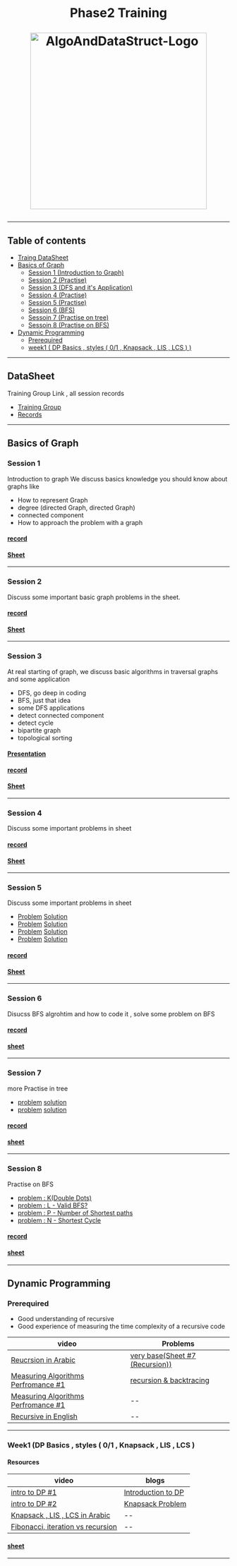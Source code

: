 <h1 align="center">
Phase2 Training
<p>
 <img src="https://user-images.githubusercontent.com/36534847/110256307-e6347c80-7f76-11eb-9635-df55b02d540a.png" alt="AlgoAndDataStruct-Logo" width="400" align = "center">
</p>
</h1>

***
## Table of contents
- [Traing DataSheet](https://github.com/Abdelrhmansersawy/Competitive_Programming/blob/main/MenofiaCPC/Phase2%20Training/README.md#datasheet)
- [Basics of Graph](https://github.com/Abdelrhmansersawy/Competitive_Programming/blob/main/MenofiaCPC/Phase2%20Training/README.md#basics-of-graph)
   - [Session 1 (Introduction to Graph)](https://github.com/Abdelrhmansersawy/Competitive_Programming/blob/main/MenofiaCPC/Phase2%20Training/README.md#session-1)
   - [Session 2 (Practise)](https://github.com/Abdelrhmansersawy/Competitive_Programming/blob/main/MenofiaCPC/Phase2%20Training/README.md#session-2)
   - [Session 3 (DFS and it's Application)](https://github.com/Abdelrhmansersawy/Competitive_Programming/blob/main/MenofiaCPC/Phase2%20Training/README.md#session-3)
   - [Session 4 (Practise)](https://github.com/Abdelrhmansersawy/Competitive_Programming/blob/main/MenofiaCPC/Phase2%20Training/README.md#session-4)
   - [Session 5 (Practise)](https://github.com/Abdelrhmansersawy/Competitive_Programming/blob/main/MenofiaCPC/Phase2%20Training/README.md#session-5)
   - [Session 6 (BFS)](https://github.com/Abdelrhmansersawy/Competitive_Programming/blob/main/MenofiaCPC/Phase2%20Training/README.md#session-6)
   - [Sessoin 7 (Practise on tree)](https://github.com/Abdelrhmansersawy/Competitive_Programming/blob/main/MenofiaCPC/Phase2%20Training/README.md#session-7)
   - [Sessoin 8 (Practise on BFS)](https://github.com/Abdelrhmansersawy/Competitive_Programming/blob/main/MenofiaCPC/Phase2%20Training/README.md#session-8)
- [Dynamic Programming](https://github.com/Abdelrhmansersawy/Competitive_Programming/blob/main/MenofiaCPC/Phase2%20Training/README.md#dynamic-programming)
   - [Prerequired](https://github.com/Abdelrhmansersawy/Competitive_Programming/tree/main/MenofiaCPC/Phase2%20Training#prerequired) 
   - [week1 ( DP Basics , styles ( 0/1 , Knapsack , LIS , LCS ) )](https://github.com/Abdelrhmansersawy/Competitive_Programming/blob/main/MenofiaCPC/Phase2%20Training/README.md#week1-dp-basics--styles--01--knapsack--lis--lcs-)
***
## DataSheet
Training Group Link , all session records
- [Training Group](https://vjudge.net/group/phase-2)
- [Records](https://drive.google.com/drive/folders/1k6XrFa9HEShwP5vA8CoZfV-WNJJX7viE)
***
## Basics of Graph
### Session 1
Introduction to graph We discuss basics knowledge you should know about graphs like
- How to represent Graph
- degree (directed Graph, directed Graph)
- connected component
- How to approach the problem with a graph
#### [record](https://drive.google.com/file/d/1GRwTBxJaFLe6sAAUqzihl81jhw4wtDex/view?usp=sharing)
#### [Sheet](https://vjudge.net/contest/550199)

***
### Session 2
Discuss some important basic graph problems in the sheet.
#### [record](https://drive.google.com/file/d/10wmLp0ebMyJNXNqZ5AQJOgPJYJyG3fmh/view?usp=sharing)
#### [Sheet](https://vjudge.net/contest/550199)
***
### Session 3
At real starting of graph, we discuss basic algorithms in traversal graphs and some application
- DFS, go deep in coding
- BFS, just that idea
- some DFS applications
 - detect connected component
 - detect cycle
 - bipartite graph
 - topological sorting
#### [Presentation](https://github.com/Abdelrhmansersawy/Competitive_Programming/tree/main/MenofiaCPC/Phase2%20Training/introduction%20in%20DFS)
#### [record](https://drive.google.com/file/d/1Y77wY0fa96td2NS6BeEoZcOy4HX2s3en/view?usp=sharing)
#### [Sheet](https://vjudge.net/contest/553632)

***
### Session 4
Discuss some important problems in sheet
#### [record](https://drive.google.com/file/d/19ZDjs4hD1NtNYRPuq7pYUJqDal7s4M3P/view?usp=sharing)
#### [Sheet](https://vjudge.net/contest/553632)
***
### Session 5
Discuss some important problems in sheet
- [Problem](https://codeforces.com/problemset/problem/1294/F)  [Solution](https://ideone.com/Aw1wgD)
- [Problem](https://codeforces.com/problemset/problem/1760/G)  [Solution](https://ideone.com/0L9wVj)
- [Problem](https://codeforces.com/problemset/problem/219/D) [Solution](https://ideone.com/vchyg8)
- [Problem](https://codeforces.com/problemset/problem/1702/G1) [Solution](https://ideone.com/npt1hj)
#### [record](https://drive.google.com/file/d/1jVZsIDkMDwLlq_x-yb4nI9-Y2Fcy9V4F/view?usp=share_link)
#### [Sheet](https://vjudge.net/contest/553632)
***
### Session 6
Disucss BFS algrohtim and how to code it , solve some problem on BFS
#### [record](https://drive.google.com/file/d/1b90IA_mtFjbAeKaTP4aaUDMi8xeD1NdZ/view)
#### [sheet](https://vjudge.net/contest/556806)
***
### Session 7
more Practise in tree
- [problem](https://codeforces.com/contest/1003/problem/E) [solution](https://codeforces.com/contest/1003/submission/205158971)
- [problem](https://atcoder.jp/contests/abc148/tasks/abc148_f) [solution](https://atcoder.jp/contests/abc148/submissions/41258316)
#### [record](https://drive.google.com/file/d/1tT97EC-6TgW1u3rBIlBt-qiSLcU5shM4/view)
#### [sheet](https://vjudge.net/contest/556252)
***
### Session 8
Practise on BFS
- [problem : K(Double Dots)](https://ideone.com/J3oqCk)
- [problem : L - Valid BFS?](https://ideone.com/J3oqCk)
- [problem : P - Number of Shortest paths](https://ideone.com/4hiLZd)
- [problem : N - Shortest Cycle](https://ideone.com/a3a5dW)
#### [record](https://drive.google.com/file/d/1jtkIM3Lo6rjhVv1j_DNzkYAt7BZ7RYZz/view)
#### [sheet](https://vjudge.net/contest/556252)
***
## Dynamic Programming
### Prerequired
- Good understanding of recursive
- Good experience of measuring the time complexity of a recursive code

|video|Problems|
|---|---|
|[Reucrsion in Arabic](https://www.youtube.com/watch?v=hyk46UmJPS4&t=1984s&ab_channel=ArabicCompetitiveProgramming)|[very base(Sheet #7 (Recursion))](https://codeforces.com/group/MWSDmqGsZm/contests)|
|[Measuring Algorithms Perfromance #1](https://www.youtube.com/watch?v=EQzmtn4PzYQ&ab_channel=ArabicCompetitiveProgramming)|[recursion & backtracing](https://codeforces.com/group/gA8A93jony/contests)|
|[Measuring Algorithms Perfromance #1](https://www.youtube.com/watch?v=ZNYQrKpR42g&ab_channel=ArabicCompetitiveProgramming)|--|
|[Recursive in English](https://www.youtube.com/watch?v=yVdKa8dnKiE&list=PLgUwDviBIf0rGlzIn_7rsaR2FQ5e6ZOL9&ab_channel=takeUforward)|--|
***
### Week1 (DP Basics , styles ( 0/1 , Knapsack , LIS , LCS )
#### Resources
|video|blogs|
|-----|-----|
| [intro to DP #1](https://www.youtube.com/watch?v=gFdP6X4CyKU&list=PLPt2dINI2MIattDutu7IOAMlUuLeN8k2p&index=1&ab_channel=ArabicCompetitiveProgramming)|[Introduction to DP](https://usaco.guide/gold/intro-dp?lang=cpp)|
|[intro to DP #2](https://www.youtube.com/watch?v=1j3srLj-C5Q&list=PLPt2dINI2MIattDutu7IOAMlUuLeN8k2p&index=2&ab_channel=ArabicCompetitiveProgramming)|[Knapsack Problem](https://usaco.guide/gold/knapsack?lang=cpp)|
|[Knapsack , LIS , LCS in Arabic](https://www.youtube.com/watch?v=vAqaki1BhS0&list=PLPt2dINI2MIattDutu7IOAMlUuLeN8k2p&index=3&ab_channel=ArabicCompetitiveProgramming)|--|
|[Fibonacci, iteration vs recursion](https://www.youtube.com/watch?v=YBSt1jYwVfU&list=RDCMUCBr_Fu6q9iHYQCh13jmpbrg&start_radio=1&ab_channel=ErrichtoAlgorithms)|--|
#### [sheet](https://vjudge.net/contest/577458)
***
